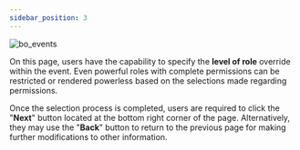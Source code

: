 ```yaml
---
sidebar_position: 3
---
```


![bo_events](/img/bo_events11.png)

On this page, users have the capability to specify the **level of role** override within the event. Even powerful roles with complete permissions can be restricted or rendered powerless based on the selections made regarding permissions.

Once the selection process is completed, users are required to click the "**Next**" button located at the bottom right corner of the page. 
Alternatively, they may use the "**Back**" button to return to the previous page for making further modifications to other information.
